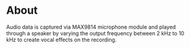 # About
Audio data is captured via MAX9814 microphone module and played through a speaker by varying the output frequency between 2 kHz to 10 kHz to create vocal effects on the recording.    
